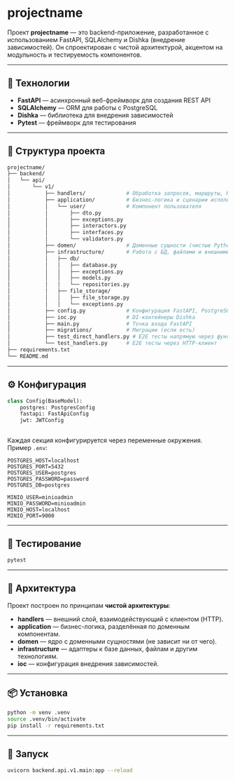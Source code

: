 # projectname

Проект **projectname** — это backend-приложение, разработанное с использованием FastAPI, SQLAlchemy и Dishka (внедрение зависимостей).
Он спроектирован с чистой архитектурой, акцентом на модульность и тестируемость компонентов.

---

## 🚀 Технологии

- **FastAPI** — асинхронный веб-фреймворк для создания REST API
- **SQLAlchemy** — ORM для работы с PostgreSQL
- **Dishka** — библиотека для внедрения зависимостей
- **Pytest** — фреймворк для тестирования

---

## 📁 Структура проекта

```bash
projectname/
├── backend/
│   └── api/
│       └── v1/
│           ├── handlers/             # Обработка запросов, маршруты, HTTP-интерфейс
│           ├── application/          # Бизнес-логика и сценарии использования
│           │   └── user/             # Компонент пользователя
│           │       ├── dto.py
│           │       ├── exceptions.py
│           │       ├── interactors.py
│           │       ├── interfaces.py
│           │       └── validators.py
│           ├── domen/                # Доменные сущности (чистые Python-классы)
│           ├── infrastructure/       # Работа с БД, файлами и внешними сервисами
│           │   ├── db/
│           │   │   ├── database.py
│           │   │   ├── exceptions.py
│           │   │   ├── models.py
│           │   │   └── repositories.py
│           │   ├── file_storage/
│           │   │   ├── file_storage.py
│           │   │   └── exceptions.py
│           ├── config.py             # Конфигурация FastAPI, PostgreSQL, JWT и MinIO
│           ├── ioc.py                # DI-контейнеры Dishka
│           ├── main.py               # Точка входа FastAPI
│           ├── migrations/           # Миграции (если есть)
│           ├── test_direct_handlers.py # E2E тесты напрямую через функции
│           └── test_handlers.py      # E2E тесты через HTTP-клиент
├── requirements.txt
└── README.md
```

---

## ⚙ Конфигурация

```python
class Config(BaseModel):
    postgres: PostgresConfig
    fastapi: FastApiConfig
    jwt: JWTConfig
  
```

Каждая секция конфигурируется через переменные окружения. Пример `.env`:

```dotenv
POSTGRES_HOST=localhost
POSTGRES_PORT=5432
POSTGRES_USER=postgres
POSTGRES_PASSWORD=password
POSTGRES_DB=postgres

MINIO_USER=minioadmin
MINIO_PASSWORD=minioadmin
MINIO_HOST=localhost
MINIO_PORT=9000
```

---

## 🧪 Тестирование

```bash
pytest
```

---

## 🧱 Архитектура

Проект построен по принципам **чистой архитектуры**:

- **handlers** — внешний слой, взаимодействующий с клиентом (HTTP).
- **application** — бизнес-логика, разделённая по доменным компонентам.
- **domen** — ядро с доменными сущностями (не зависит ни от чего).
- **infrastructure** — адаптеры к базе данных, файлам и другим технологиям.
- **ioc** — конфигурация внедрения зависимостей.

---

## 📦 Установка

```bash
python -m venv .venv
source .venv/bin/activate
pip install -r requirements.txt
```

---

## 🚀 Запуск

```bash
uvicorn backend.api.v1.main:app --reload
```
